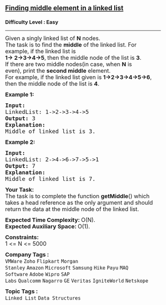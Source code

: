 <h2><a href="https://www.geeksforgeeks.org/problems/finding-middle-element-in-a-linked-list/1?itm_source=geeksforgeeks&itm_medium=article&itm_campaign=bottom_sticky_on_article">Finding middle element in a linked list</a></h2><h3>Difficulty Level : Easy</h3><hr><div class="problems_problem_content__Xm_eO" style="user-select: auto;"><p style="user-select: auto;"><span style="font-size: 18px; user-select: auto;">Given a singly linked list of <strong style="user-select: auto;">N</strong> nodes.<br style="user-select: auto;">
The task is to find the <strong style="user-select: auto;">middle</strong>&nbsp;of the linked list. For example, if the&nbsp;linked list is<br style="user-select: auto;">
<strong style="user-select: auto;">1-&gt; 2-&gt;3-&gt;4-&gt;5</strong>,<strong style="user-select: auto;">&nbsp;</strong>then the middle node of the list is&nbsp;<strong style="user-select: auto;">3</strong>.<br style="user-select: auto;">
If there are&nbsp;two middle nodes(in case, when&nbsp;<strong style="user-select: auto;">N</strong>&nbsp;is even),&nbsp;print the <strong style="user-select: auto;">second middle</strong> element.<br style="user-select: auto;">
For example, if the linked list given is <strong style="user-select: auto;">1-&gt;2-&gt;3-&gt;4-&gt;5-&gt;6</strong>, then the middle node of the list is <strong style="user-select: auto;">4</strong>.</span></p>

<p style="user-select: auto;"><strong style="user-select: auto;"><span style="font-size: 18px; user-select: auto;">Example 1:</span></strong></p>

<pre style="user-select: auto;"><strong style="user-select: auto;"><span style="font-size: 18px; user-select: auto;">Input:</span></strong><strong style="user-select: auto;"><span style="font-size: 18px; user-select: auto;">
</span></strong><span style="font-size: 18px; user-select: auto;">LinkedList: 1-&gt;2-&gt;3-&gt;4-&gt;5
<strong style="user-select: auto;">Output: </strong>3 
<strong style="user-select: auto;">Explanation:</strong> 
Middle of linked list is 3.</span>
</pre>

<p style="user-select: auto;"><strong style="user-select: auto;"><span style="font-size: 18px; user-select: auto;">Example 2:&nbsp;</span></strong></p>

<pre style="user-select: auto;"><strong style="user-select: auto;"><span style="font-size: 18px; user-select: auto;">Input:</span></strong><strong style="user-select: auto;"><span style="font-size: 18px; user-select: auto;">
</span></strong><span style="font-size: 18px; user-select: auto;">LinkedList: 2-&gt;4-&gt;6-&gt;7-&gt;5-&gt;1
<strong style="user-select: auto;">Output: </strong>7 
<strong style="user-select: auto;">Explanation:</strong> 
Middle of linked list is 7.</span>
</pre>

<p style="user-select: auto;"><span style="font-size: 18px; user-select: auto;"><strong style="user-select: auto;">Your Task:</strong><br style="user-select: auto;">
The task is to complete the function<span style="font-size: 18px; user-select: auto;"> </span><strong style="user-select: auto;">getMiddle</strong>() which takes a head reference as the only argument and should return the data at the middle node of the linked list.</span></p>

<p style="user-select: auto;"><span style="font-size: 18px; user-select: auto;"><strong style="user-select: auto;">Expected Time Complexity:&nbsp;</strong>O(N).<br style="user-select: auto;">
<strong style="user-select: auto;">Expected Auxiliary Space:&nbsp;</strong>O(1).</span></p>

<p style="user-select: auto;"><span style="font-size: 18px; user-select: auto;"><strong style="user-select: auto;">Constraints:</strong><br style="user-select: auto;">
1 &lt;= N &lt;= 5000</span></p>
</div><p><span style=font-size:18px><strong>Company Tags : </strong><br><code>VMWare</code>&nbsp;<code>Zoho</code>&nbsp;<code>Flipkart</code>&nbsp;<code>Morgan Stanley</code>&nbsp;<code>Amazon</code>&nbsp;<code>Microsoft</code>&nbsp;<code>Samsung</code>&nbsp;<code>Hike</code>&nbsp;<code>Payu</code>&nbsp;<code>MAQ Software</code>&nbsp;<code>Adobe</code>&nbsp;<code>Wipro</code>&nbsp;<code>SAP Labs</code>&nbsp;<code>Qualcomm</code>&nbsp;<code>Nagarro</code>&nbsp;<code>GE</code>&nbsp;<code>Veritas</code>&nbsp;<code>IgniteWorld</code>&nbsp;<code>Netskope</code>&nbsp;<br><p><span style=font-size:18px><strong>Topic Tags : </strong><br><code>Linked List</code>&nbsp;<code>Data Structures</code>&nbsp;